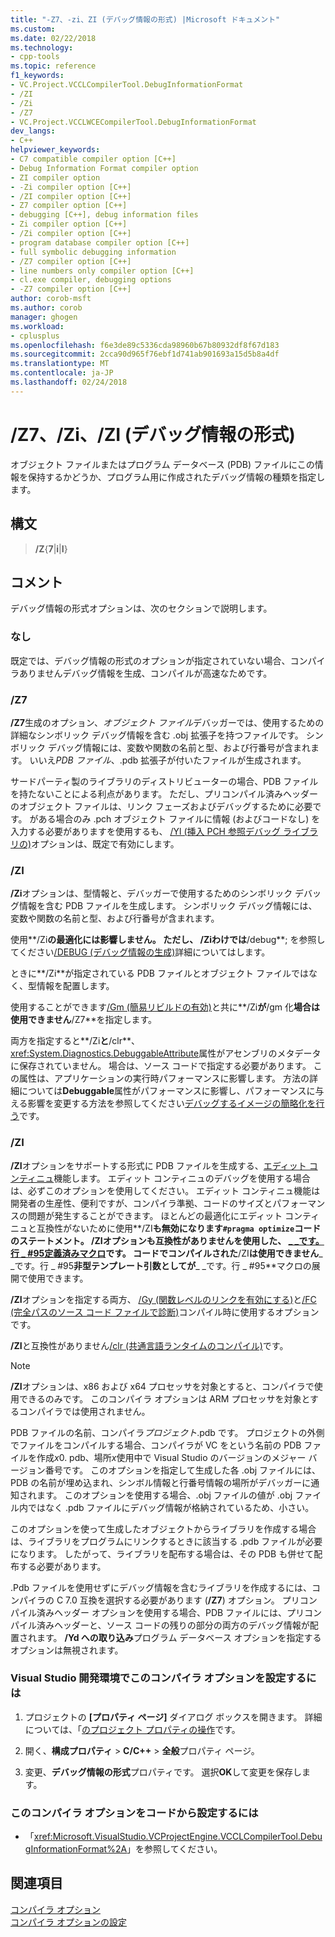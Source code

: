 ```yaml
---
title: "-Z7、-zi、ZI (デバッグ情報の形式) |Microsoft ドキュメント"
ms.custom: 
ms.date: 02/22/2018
ms.technology:
- cpp-tools
ms.topic: reference
f1_keywords:
- VC.Project.VCCLCompilerTool.DebugInformationFormat
- /ZI
- /Zi
- /Z7
- VC.Project.VCCLWCECompilerTool.DebugInformationFormat
dev_langs:
- C++
helpviewer_keywords:
- C7 compatible compiler option [C++]
- Debug Information Format compiler option
- ZI compiler option
- -Zi compiler option [C++]
- /ZI compiler option [C++]
- Z7 compiler option [C++]
- debugging [C++], debug information files
- Zi compiler option [C++]
- /Zi compiler option [C++]
- program database compiler option [C++]
- full symbolic debugging information
- /Z7 compiler option [C++]
- line numbers only compiler option [C++]
- cl.exe compiler, debugging options
- -Z7 compiler option [C++]
author: corob-msft
ms.author: corob
manager: ghogen
ms.workload:
- cplusplus
ms.openlocfilehash: f6e3de89c5336cda98960b67b80932df8f67d183
ms.sourcegitcommit: 2cca90d965f76ebf1d741ab901693a15d5b8a4df
ms.translationtype: MT
ms.contentlocale: ja-JP
ms.lasthandoff: 02/24/2018
---
```

# <a name="z7-zi-zi-debug-information-format"></a>/Z7、/Zi、/ZI (デバッグ情報の形式)

オブジェクト ファイルまたはプログラム データベース (PDB) ファイルにこの情報を保持するかどうか、プログラム用に作成されたデバッグ情報の種類を指定します。

## <a name="syntax"></a>構文

> **/Z**{**7**|**i**|**I**}  

## <a name="remarks"></a>コメント

デバッグ情報の形式オプションは、次のセクションで説明します。  
  
### <a name="none"></a>なし

既定では、デバッグ情報の形式のオプションが指定されていない場合、コンパイラありませんデバッグ情報を生成、コンパイルが高速なためです。  
  
### <a name="z7"></a>/Z7

**/Z7**生成のオプション、*オブジェクト ファイル*デバッガーでは、使用するための詳細なシンボリック デバッグ情報を含む .obj 拡張子を持つファイルです。 シンボリック デバッグ情報には、変数や関数の名前と型、および行番号が含まれます。 いいえ*PDB ファイル*、.pdb 拡張子が付いたファイルが生成されます。

サードパーティ製のライブラリのディストリビューターの場合、PDB ファイルを持たないことによる利点があります。 ただし、プリコンパイル済みヘッダーのオブジェクト ファイルは、リンク フェーズおよびデバッグするために必要です。 がある場合のみ .pch オブジェクト ファイルに情報 (およびコードなし) を入力する必要がありますを使用するも、 [/Yl (挿入 PCH 参照デバッグ ライブラリの)](../../build/reference/yl-inject-pch-reference-for-debug-library.md)オプションは、既定で有効にします。

### <a name="zi"></a>/ZI

**/Zi**オプションは、型情報と、デバッガーで使用するためのシンボリック デバッグ情報を含む PDB ファイルを生成します。 シンボリック デバッグ情報には、変数や関数の名前と型、および行番号が含まれます。

使用**/Zi**の最適化には影響しません。 ただし、 **/Zi**わけでは**/debug**; を参照してください[/DEBUG (デバッグ情報の生成)](../../build/reference/debug-generate-debug-info.md)詳細についてはします。

ときに**/Zi**が指定されている PDB ファイルとオブジェクト ファイルではなく、型情報を配置します。

使用することができます[/Gm (簡易リビルドの有効)](../../build/reference/gm-enable-minimal-rebuild.md)と共に**/Zi**が**/gm 化**場合は使用できません**/Z7**を指定します。

両方を指定すると**/Zi**と**/clr**、<xref:System.Diagnostics.DebuggableAttribute>属性がアセンブリのメタデータに保存されていません。 場合は、ソース コードで指定する必要があります。 この属性は、アプリケーションの実行時パフォーマンスに影響します。 方法の詳細については**Debuggable**属性がパフォーマンスに影響し、パフォーマンスに与える影響を変更する方法を参照してください[デバッグするイメージの簡略化を行う](/dotnet/framework/debug-trace-profile/making-an-image-easier-to-debug)です。

### <a name="zi"></a>/ZI

**/ZI**オプションをサポートする形式に PDB ファイルを生成する、[エディット コンティニュ](/visualstudio/debugger/edit-and-continue-visual-cpp)機能します。 エディット コンティニュのデバッグを使用する場合は、必ずこのオプションを使用してください。 エディット コンティニュ機能は開発者の生産性、便利ですが、コンパイラ準拠、コードのサイズとパフォーマンスの問題が発生することができます。 ほとんどの最適化にエディット コンティニュと互換性がないために使用**/ZI**も無効になります`#pragma optimize`コードのステートメント。 **/ZI**オプションも互換性がありませんを使用した、 [&#95; &#95;です。行 &#95; #95定義済みマクロ](../../preprocessor/predefined-macros.md)です。 コードでコンパイルされた**/ZI**は使用できません**&#95; &#95;です。行 &#95; #95**非型テンプレート引数としてが**&#95; &#95;です。行 &#95; #95**マクロの展開で使用できます。

**/ZI**オプションを指定する両方、 [/Gy (関数レベルのリンクを有効にする)](../../build/reference/gy-enable-function-level-linking.md)と[/FC (完全パスのソース コード ファイルで診断)](../../build/reference/fc-full-path-of-source-code-file-in-diagnostics.md)コンパイル時に使用するオプションです。

**/ZI**と互換性がありません[/clr (共通言語ランタイムのコンパイル)](../../build/reference/clr-common-language-runtime-compilation.md)です。

> [!NOTE]
> **/ZI**オプションは、x86 および x64 プロセッサを対象とすると、コンパイラで使用できるのみです。 このコンパイラ オプションは ARM プロセッサを対象とするコンパイラでは使用されません。

PDB ファイルの名前、コンパイラ*プロジェクト*.pdb です。 プロジェクトの外側でファイルをコンパイルする場合、コンパイラが VC をという名前の PDB ファイルを作成*x*0. pdb、場所*x*使用中で Visual Studio のバージョンのメジャー バージョン番号です。 このオプションを指定して生成した各 .obj ファイルには、PDB の名前が埋め込まれ、シンボル情報と行番号情報の場所がデバッガーに通知されます。 このオプションを使用する場合、.obj ファイルの値が .obj ファイル内ではなく .pdb ファイルにデバッグ情報が格納されているため、小さい。

このオプションを使って生成したオブジェクトからライブラリを作成する場合は、ライブラリをプログラムにリンクするときに該当する .pdb ファイルが必要になります。 したがって、ライブラリを配布する場合は、その PDB も併せて配布する必要があります。

.Pdb ファイルを使用せずにデバッグ情報を含むライブラリを作成するには、コンパイラの C 7.0 互換を選択する必要があります (**/Z7**) オプション。 プリコンパイル済みヘッダー オプションを使用する場合、PDB ファイルには、プリコンパイル済みヘッダーと、ソース コードの残りの部分の両方のデバッグ情報が配置されます。 **/Yd への取り込み**プログラム データベース オプションを指定するオプションは無視されます。

### <a name="to-set-this-compiler-option-in-the-visual-studio-development-environment"></a>Visual Studio 開発環境でこのコンパイラ オプションを設定するには

1. プロジェクトの **[プロパティ ページ]** ダイアログ ボックスを開きます。 詳細については、「[のプロジェクト プロパティの操作](../../ide/working-with-project-properties.md)です。

1. 開く、**構成プロパティ** > **C/C++** > **全般**プロパティ ページ。

1. 変更、**デバッグ情報の形式**プロパティです。 選択**OK**して変更を保存します。

### <a name="to-set-this-compiler-option-programmatically"></a>このコンパイラ オプションをコードから設定するには

- 「<xref:Microsoft.VisualStudio.VCProjectEngine.VCCLCompilerTool.DebugInformationFormat%2A>」を参照してください。

## <a name="see-also"></a>関連項目

[コンパイラ オプション](../../build/reference/compiler-options.md)  
[コンパイラ オプションの設定](../../build/reference/setting-compiler-options.md)  

